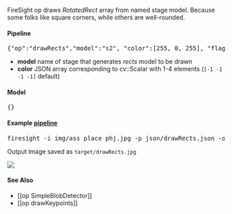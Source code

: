 FireSight op draws _RotatedRect_ array from named stage model.  Because some folks like square corners, while others are well-rounded.

#### Pipeline
<pre>{"op":"drawRects","model":"s2", "color":[255, 0, 255], "flags":5}</pre>
* **model** name of stage that generates _rects_ model to be drawn
* **color** JSON array corresponding to cv::Scalar with 1-4 elements (`[-1 -1 -1 -1]` default)

#### Model
<pre>{}</pre>

#### Example [pipeline](https://github.com/firepick1/FireSight/blob/master/json/drawRects.json)
<pre>firesight -i img/ass_place_phj.jpg -p json/drawRects.json -o target/drawRects.jpg</pre>
Output image saved as `target/drawRects.jpg`

<img src="https://github.com/firepick1/FireSight/blob/master/img/drawRects.jpg?raw=true">

#### See Also
* [[op SimpleBlobDetector]]
* [[op drawKeypoints]]

